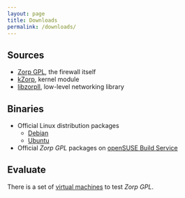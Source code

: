 ```yaml
---
layout: page
title: Downloads
permalink: /downloads/
---
```


Sources
-------

-   [Zorp GPL](http://github.com/balasys/zorp), the firewall itself
-   [kZorp](http://github.com/balasys/kzorp), kernel module
-   [libzorpll](http://github.com/balasys/libzorpll), low-level
    networking library

Binaries
--------

-   Official Linux distribution packages
    -   [Debian](http://packages.debian.org/search?keywords=zorp&searchon=names&suite=all&section=all)
    -   [Ubuntu](http://packages.ubuntu.com/search?keywords=zorp&searchon=names&suite=all&section=all)
-   Official *Zorp GPL* packages on [openSUSE Build Service](https://build.opensuse.org/project/subprojects/security:Zorp)

Evaluate
--------

There is a set of [virtual machines](http://people.balasys.hu/coroner/zorp-gpl/virtual-machines/) to test *Zorp GPL*.
